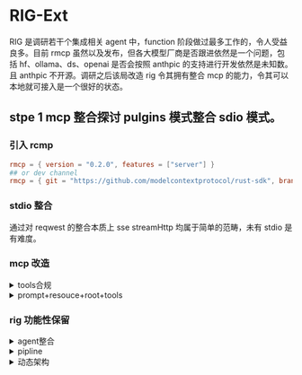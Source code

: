 # RIG-Ext

RIG 是调研若干个集成相关 agent 中，function 阶段做过最多工作的，令人受益良多。目前 rmcp 虽然以及发布，但各大模型厂商是否跟进依然是一个问题，包括 hf、ollama、ds、openai 是否会按照 anthpic 的支持进行开发依然是未知数。且 anthpic 不开源。调研之后该局改造 rig 令其拥有整合 mcp 的能力，令其可以本地就可接入是一个很好的状态。

## stpe 1 mcp 整合探讨 pulgins 模式整合 sdio 模式。

### 引入 rcmp

```toml
rmcp = { version = "0.2.0", features = ["server"] }
## or dev channel
rmcp = { git = "https://github.com/modelcontextprotocol/rust-sdk", branch = "main" }
```

### stdio 整合

通过对 reqwest 的整合本质上 sse streamHttp 均属于简单的范畴，未有 stdio 是有难度。

### mcp 改造

<details>
<summary>tools合规</summary>

> 1.  默认 mcp 未来会大流行，且这是有概率的，这样就不用给每个平台或者模型搞一个 tools 必须进行的事情。
> 2.  虽然现在有人在所 format 功能，以适应所有的格式，但功能的添加尤其是 annotation param 的支持 mcp 是走在前面的。

</details>

<details>
<summary>prompt+resouce+root+tools</summary>
</details>

### rig 功能性保留

<details>
<summary>agent整合</summary>
</details>

<details>
<summary>pipline</summary>
</details>

<details>
<summary>动态架构</summary>
</details>
